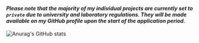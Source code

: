 
#### *Please note that the majority of my individual projects are currently set to ```private``` due to university and laboratory regulations. They will be made available on my GitHub profile upon the start of the application period.*
![Anurag's GitHub stats](https://github-readme-stats.vercel.app/api?username=zzh8241102&show_icons=true&theme=radical)
<!---
zzh8241102/zzh8241102 is a ✨ special ✨ repository because its `README.md` (this file) appears on your GitHub profile.
You can click the Preview link to take a look at your changes.
--->

